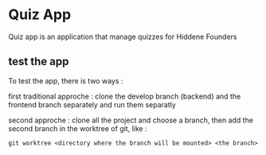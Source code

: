 # Quiz App

Quiz app is an application that manage quizzes for Hiddene Founders

## test the app

To test the app, there is two ways :

first traditional approche : clone the develop branch (backend) and the frontend branch separately and run them separatly

second approche : clone all the project and choose a branch, then add the second branch in the worktree of git, like :
```
git worktree <directory where the branch will be mounted> <the branch>
```
